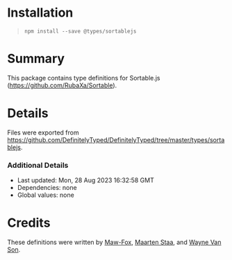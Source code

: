 # Installation
> `npm install --save @types/sortablejs`

# Summary
This package contains type definitions for Sortable.js (https://github.com/RubaXa/Sortable).

# Details
Files were exported from https://github.com/DefinitelyTyped/DefinitelyTyped/tree/master/types/sortablejs.

### Additional Details
 * Last updated: Mon, 28 Aug 2023 16:32:58 GMT
 * Dependencies: none
 * Global values: none

# Credits
These definitions were written by [Maw-Fox](https://github.com/Maw-Fox), [Maarten Staa](https://github.com/maartenstaa), and [Wayne Van Son](https://github.com/waynevanson).
